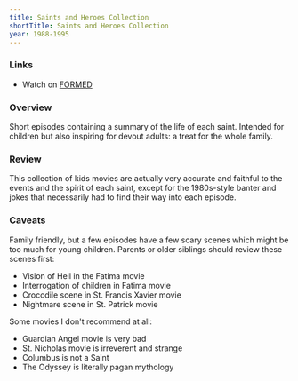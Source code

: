 ```yaml
---
title: Saints and Heroes Collection
shortTitle: Saints and Heroes Collection
year: 1988-1995
---
```


### Links

* Watch on [FORMED](https://watch.formed.org/the-saints-and-heroes-collection)

### Overview

Short episodes containing a summary of the life of each saint. Intended for children but also inspiring for devout adults: a treat for the whole family.

### Review

This collection of kids movies are actually very accurate and faithful to the events and the spirit of each saint, except for the 1980s-style banter and jokes that necessarily had to find their way into each episode.

### Caveats

Family friendly, but a few episodes have a few scary scenes which might be too much for young children. Parents or older siblings should review these scenes first:

* Vision of Hell in the Fatima movie
* Interrogation of children in Fatima movie
* Crocodile scene in St. Francis Xavier movie
* Nightmare scene in St. Patrick movie

Some movies I don't recommend at all:

* Guardian Angel movie is very bad
* St. Nicholas movie is irreverent and strange
* Columbus is not a Saint
* The Odyssey is literally pagan mythology
